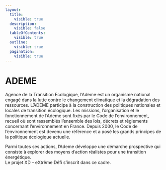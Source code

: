 ```yaml
---
layout:
  title:
    visible: true
  description:
    visible: false
  tableOfContents:
    visible: true
  outline:
    visible: true
  pagination:
    visible: true
---
```


# ADEME

Agence de la Transition Ecologique, l’Ademe est un organisme national engagé dans la lutte contre le changement climatique et la dégradation des ressources. L’ADEME participe à la construction des politiques nationales et locales de transition écologique. Les missions, l’organisation et le fonctionnement de l’Ademe sont fixés par le Code de l’environnement, recueil où sont rassemblés l’ensemble des lois, décrets et règlements concernant l’environnement en France. Depuis 2000, le Code de l’environnement est devenu une référence et a posé les grands principes de la politique écologique actuelle.&#x20;

Parmi toutes ses actions, l’Ademe développe une démarche prospective qui consiste à explorer des moyens d’action réalistes pour une transition énergétique. \
Le projet XD – eXtrême Défi s’inscrit dans ce cadre.
